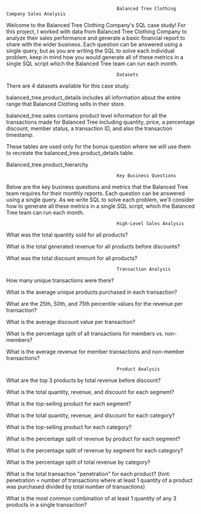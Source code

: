                                              Balanced Tree Clothing Company Sales Analysis
Welcome to the Balanced Tree Clothing Company's SQL case study! For this project, I worked with data from Balanced Tree Clothing Company to analyze their sales performance and generate a basic financial report to share with the wider business. Each question can be answered using a single query, but as you are writing the SQL to solve each individual problem, keep in mind how you would generate all of these metrics in a single SQL script which the Balanced Tree team can run each month.

                                             Datasets
There are 4 datasets available for this case study. 

balanced_tree.product_details includes all information about the entire range that Balanced Clothing sells in their store.

balanced_tree.sales contains product level information for all the transactions made for Balanced Tree including quantity, price, a percentage discount, member status, a transaction ID, and also the transaction timestamp.

These tables are used only for the bonus question where we will use them to recreate the balanced_tree.product_details table.

Balanced_tree.product_hierarchy

                                             Key Business Questions
Below are the key business questions and metrics that the Balanced Tree team requires for their monthly reports. Each question can be answered using a single query. As we write SQL to solve each problem, we'll consider how to generate all these metrics in a single SQL script, which the Balanced Tree team can run each month.

                                             High-Level Sales Analysis
What was the total quantity sold for all products?

What is the total generated revenue for all products before discounts?

What was the total discount amount for all products?

                                             Transaction Analysis
How many unique transactions were there?

What is the average unique products purchased in each transaction?

What are the 25th, 50th, and 75th percentile values for the revenue per transaction?

What is the average discount value per transaction?

What is the percentage split of all transactions for members vs. non-members?

What is the average revenue for member transactions and non-member transactions?

                                             Product Analysis
What are the top 3 products by total revenue before discount?

What is the total quantity, revenue, and discount for each segment?

What is the top-selling product for each segment?

What is the total quantity, revenue, and discount for each category?

What is the top-selling product for each category?

What is the percentage split of revenue by product for each segment?

What is the percentage split of revenue by segment for each category?

What is the percentage split of total revenue by category?

What is the total transaction "penetration" for each product? (hint: penetration = number of transactions where at least 1 quantity of a product was purchased divided by total number of transactions)

What is the most common combination of at least 1 quantity of any 3 products in a single transaction?

